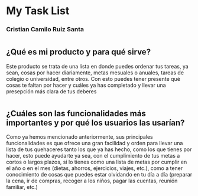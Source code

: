 # My Task List
### Cristian Camilo Ruiz Santa 
#
## ¿Qué es mi producto y para qué sirve?
Este producto se trata de una lista en donde puedes ordenar tus tareas, ya sean, cosas por hacer diariamente, metas mesuales o anuales, tareas de colegio o universidad, entre otros. Con esto puedes tener presente qué cosas te faltan por hacer y cuáles ya has completado y llevar una presepción más clara de tus deberes
#
## ¿Cuáles son las funcionalidades más importantes y por qué los usuarios las usarían?
Como ya hemos mencionado anteriormente, sus principales funcionalidades es que ofrece una gran facilidad y orden para llevar una lista de tus quehaceres tanto los que ya has hecho, como los que tienes por hacer, esto puede ayudarte ya sea, con el cumplimiento de tus metas a cortos o largos plazos, si lo tienes como una lista de metas por cumplir en el año o en el mes (dietas, ahorros, ejercicios, viajes, etc.), como a tener conocimiento de cosas que puedes estar olvidando en tu día a día (preparar la cena, ir de compras, recoger a los niños, pagar las cuentas, reunión familiar, etc.)